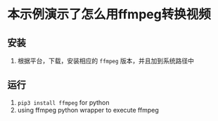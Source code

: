 # 本示例演示了怎么用ffmpeg转换视频

## 安装
1. 根据平台，下载，安装相应的 `ffmpeg` 版本，并且加到系统路径中

## 运行
1. `pip3 install ffmpeg` for python
1. using ffmpeg python wrapper to execute ffmpeg
